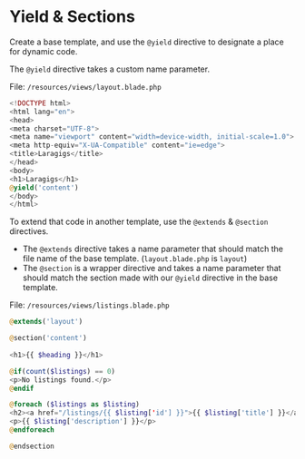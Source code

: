 # Yield & Sections

Create a base template, and use the `@yield` directive to designate a place for dynamic code.

The `@yield` directive takes a custom name parameter. 

File: `/resources/views/layout.blade.php`

```php
<!DOCTYPE html>
<html lang="en">
<head>
<meta charset="UTF-8">
<meta name="viewport" content="width=device-width, initial-scale=1.0">
<meta http-equiv="X-UA-Compatible" content="ie=edge">
<title>Laragigs</title>
</head>
<body>
<h1>Laragigs</h1>
@yield('content')
</body>
</html>
```

To extend that code in another template, use the `@extends` & `@section` directives.

- The `@extends` directive takes a name parameter that should match the file name of the base template. (`layout.blade.php` is `layout`)
- The `@section` is a wrapper directive and takes a name parameter that should match the section made with our `@yield` directive in the base template.

File: `/resources/views/listings.blade.php`

```php
@extends('layout')

@section('content')
    
<h1>{{ $heading }}</h1>

@if(count($listings) == 0)
<p>No listings found.</p>
@endif

@foreach ($listings as $listing)
<h2><a href="/listings/{{ $listing['id'] }}">{{ $listing['title'] }}</a></h2>
<p>{{ $listing['description'] }}</p>
@endforeach

@endsection
```